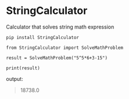 # StringCalculator
 Calculator that solves string math expression

`pip install StringCalculator`

```
from StringCalculator import SolveMathProblem

result = SolveMathProblem("5^5*6+3-15")

print(result)
```
output:
> 18738.0
